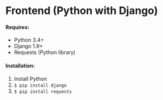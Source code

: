 Frontend (Python with Django)
==============================

#### Requires:
* Python 3.4+
* Django 1.9+
* Requests (Python library)

#### Installation:
1. Install Python
2. `$ pip install django`
3. `$ pip install requests`
